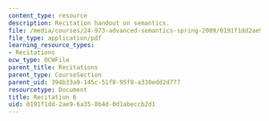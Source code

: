 ```yaml
---
content_type: resource
description: Recitation handout on semantics.
file: /media/courses/24-973-advanced-semantics-spring-2009/0191f1dd2ae96a358b4d0d1abeccb2d1_MIT24_973s09_rec06.pdf
file_type: application/pdf
learning_resource_types:
- Recitations
ocw_type: OCWFile
parent_title: Recitations
parent_type: CourseSection
parent_uid: 394b33a9-145c-51f8-95f8-a330edd2d777
resourcetype: Document
title: Recitation 6
uid: 0191f1dd-2ae9-6a35-8b4d-0d1abeccb2d1
---
```

